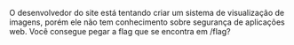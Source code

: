 O desenvolvedor do site está tentando criar um sistema de visualização de imagens, porém ele não tem conhecimento sobre segurança de aplicações web. Você consegue pegar a flag que se encontra em /flag?
